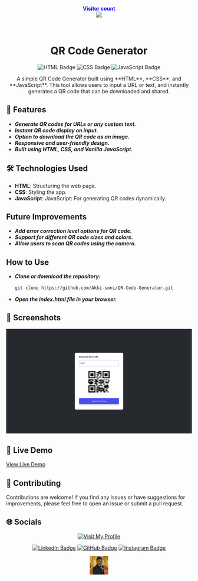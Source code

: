 <p align="center">
  <b style="color: blue;  ">Visitor count</b>
  <br>
  <a style="" href="https://github.com/Akki-soni">
  <img src="https://komarev.com/ghpvc/?username=akki-soni&label=Profile%20views&color=0e75b6&style=flat" />
  </a>
</p>
<p align="center"> <a href="https://twitter.com/" target="blank"><img src="https://img.shields.io/twitter/follow/?logo=twitter&style=for-the-badge" alt="" /></a> </p>

<h1 align="center">QR Code Generator</h1>

<p align="center">
  <img src="https://img.shields.io/badge/HTML-E34F26?style=for-the-badge&logo=html5&logoColor=white" alt="HTML Badge">
  <img src="https://img.shields.io/badge/CSS-1572B6?style=for-the-badge&logo=css3&logoColor=white" alt="CSS Badge">
  <img src="https://img.shields.io/badge/JavaScript-F7DF1E?style=for-the-badge&logo=javascript&logoColor=black" alt="JavaScript Badge">
</p>

<p align="center">
   A simple QR Code Generator built using **HTML**, **CSS**, and **JavaScript**. This tool allows users to input a URL or text, and instantly generates a QR code that can be downloaded and shared.
</p>

## 🚀 Features

- **_Generate QR codes for URLs or any custom text._**
- **_Instant QR code display on input._**
- **_Option to download the QR code as an image._**
- **_Responsive and user-friendly design._**
- **_Built using HTML, CSS, and Vanilla JavaScript._**

## 🛠️ Technologies Used

- **HTML**: Structuring the web page.
- **CSS**: Styling the app.
- **JavaScript**: JavaScript: For generating QR codes dynamically.

## Future Improvements

- **_Add error correction level options for QR code._**
- **_Support for different QR code sizes and colors._**
- **_Allow users to scan QR codes using the camera._**

## How to Use

- **_Clone or download the repository:_**
  ```bash
  git clone https://github.com/Akki-soni/QR-Code-Generator.git
  ```
- **_*Open the index.html file in your browser.*_**

## 🌟 Screenshots

![Quiz Screenshot](/QR%20Screenshot.png)

## 🔗 Live Demo

[View Live Demo](https://qr-code-generator-sigma-henna.vercel.app/)

## 🤝 Contributing

Contributions are welcome! If you find any issues or have suggestions for improvements, please feel free to open an issue or submit a pull request.

## 🌐 Socials

<div align="center">

[![Visit My Profile](https://img.shields.io/badge/Visit%20My%20Profile-%23121011.svg?style=for-the-badge&logo=github&logoColor=white)](https://github.com/Akki-soni)

[![LinkedIn Badge](https://img.shields.io/badge/LinkedIn-%230077B5.svg?logo=linkedin&logoColor=white)](https://www.linkedin.com/in/akashchandraverma/)
[![GitHub Badge](https://img.shields.io/badge/GitHub-%23121011.svg?style=for-the-badge&logo=github&logoColor=white)](https://github.com/Akki-soni)
[![Instagram Badge](https://img.shields.io/badge/Instagram-%23E4405F.svg?style=for-the-badge&logo=instagram&logoColor=white)](https://www.instagram.com/akki_214g/)

<a href="">
  <img src="logoo.jpeg" alt="Icon" style="vertical-align:middle; width:50px; height:auto;">
